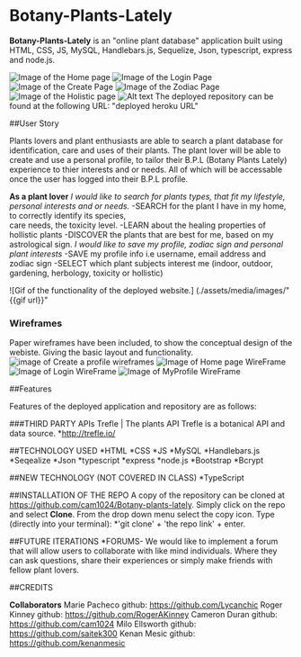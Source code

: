 # Botany-Plants-Lately
**Botany-Plants-Lately** is an "online plant database" application built using HTML, CSS, JS, MySQL, Handlebars.js, Sequelize, Json, typescript, express and node.js.

![Image of the Home page](public/images/BOPHomepage.png)
![Image of the Login Page](public/images/BOPLogin.png)
![Image of the Create Page](public/images/BOPCreate.png)
![Image of the Zodiac Page](public/images/BOPZodiac.png)
![Image of the Holistic page](public/images/BOPHolistic.png)
![Alt text](public/images/Angelica.png)
The deployed repository can be found at the following URL:
"deployed heroku URL"

##User Story

Plants lovers and plant enthusiasts are able to search a plant database for identification, care and uses of their plants. The plant lover will be able to create and use a personal profile, to tailor their B.P.L (Botany Plants Lately) experience to thier interests and or needs. All of which will be accessable once the user has logged into their B.P.L profile. 

**As a plant lover**
*I would like to search for plants types, that fit my lifestyle, personal interests and or needs.*
   -SEARCH for the plant I have in my home, to correctly identify its species,   
    care needs, the toxicity level.
   -LEARN about the healing properties of hollistic plants
   -DISCOVER the plants that are best for me, based on my astrological sign.
 *I would like to save my profile, zodiac sign and personal plant interests*
   -SAVE my profile info i.e username, email address and zodiac sign
   -SELECT which plant subjects interest me (indoor, outdoor, gardening, herbology, toxicity or hollistic) 
 
 ![Gif of the functionality of the deployed website.]
 (./assets/media/images/"{{gif url}}"
 
 ### Wireframes
  Paper wireframes have been included, to show the conceptual design of the webiste. Giving the basic layout and functionality.
  ![image of Create a profile wireframes](public/images/FDCreateaprofile.png)
  ![Image of Home page WireFrame](public/images/FDHomepage.png)
  ![Image of Login WireFrame](public/images/FDLogin.png)
  ![Image of MyProfile WireFrame](public/images/FDMyProfile.png)
 
  ##Features
  
  Features of the deployed application and repository are as follows:

  ###THIRD PARTY APIs
   Trefle | The plants API
   Trefle is a botanical API and data source.
       *http://trefle.io/

  ##TECHNOLOGY USED
    *HTML 
    *CSS 
    *JS 
    *MySQL
    *Handlebars.js
    *Seqealize
    *Json 
    *typescript
    *express 
    *node.js
    *Bootstrap
    *Bcrypt
 
  ##NEW TECHNOLOGY (NOT COVERED IN CLASS)
  *TypeScript

  ##INSTALLATION OF THE REPO
  A copy of the repository can be cloned at https://github.com/cam1024/Botany-plants-lately. Simply click on the repo and select **Clone**. From the drop down menu select the copy icon. Type (directly into your terminal):
  *'git clone' + 'the repo link' + enter.

  ##FUTURE ITERATIONS
  *FORUMS- We would like to implement a forum that will allow users to collaborate with like mind individuals. Where they can ask questions, share their experiences or simply make friends with fellow plant lovers.
  
  ##CREDITS

  **Collaborators**
  Marie Pacheco github: https://github.com/Lycanchic
  Roger Kinney github: https://github.com/RogerAKinney
  Cameron Duran github: https://github.com/cam1024
  Milo Ellsworth github: https://github.com/saitek300
  Kenan Mesic github: https://github.com/kenanmesic



